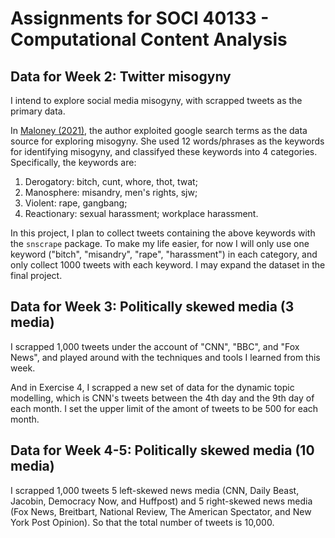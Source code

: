 # Assignments for SOCI 40133 - Computational Content Analysis

## Data for Week 2: Twitter misogyny

I intend to explore social media misogyny, with scrapped tweets as the primary data.

In [Maloney (2021)](https://www.economics.uci.edu/files/docs/2021/gradjobmarket/maloney_elizabeth.pdf), the author exploited google search terms as the data source for exploring misogyny. She used 12 words/phrases as the keywords for identifying misogyny, and classifyed these keywords into 4 categories. Specifically, the keywords are:

1. Derogatory: bitch, cunt, whore, thot, twat;
2. Manosphere: misandry, men's rights, sjw;
3. Violent: rape, gangbang;
4. Reactionary: sexual harassment; workplace harassment.

In this project, I plan to collect tweets containing the above keywords with the `snscrape` package. To make my life easier, for now I will only use one keyword ("bitch", "misandry", "rape", "harassment") in each category, and only collect 1000 tweets with each keyword. I may expand the dataset in the final project.

## Data for Week 3: Politically skewed media (3 media)

I scrapped 1,000 tweets under the account of "CNN", "BBC", and "Fox News", and played around with the techniques and tools I learned from this week.

And in Exercise 4, I scrapped a new set of data for the dynamic topic modelling, which is CNN's tweets between the 4th day and the 9th day of each month. I set the upper limit of the amont of tweets to be 500 for each month.

## Data for Week 4-5: Politically skewed media (10 media)

I scrapped 1,000 tweets 5 left-skewed news media (CNN, Daily Beast, Jacobin, Democracy Now, and Huffpost) and 5 right-skewed news media (Fox News, Breitbart, National Review, The American Spectator, and New York Post Opinion). So that the total number of tweets is 10,000.
